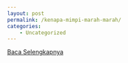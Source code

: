 ```yaml
---
layout: post
permalink: /kenapa-mimpi-marah-marah/
categories:
    - Uncategorized
---
```


[Baca Selengkapnya](/08)
